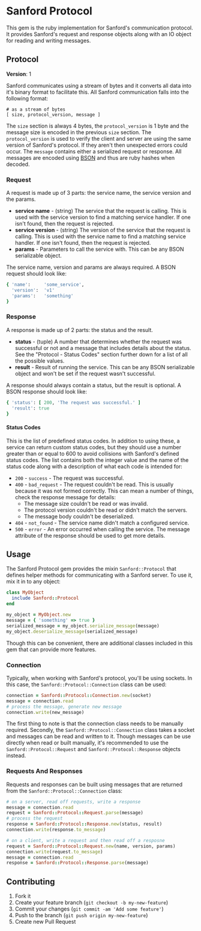 # Sanford Protocol

This gem is the ruby implementation for Sanford's communication protocol. It provides Sanford's request and response objects along with an IO object for reading and writing messages.

## Protocol

**Version**: 1

Sanford communicates using a stream of bytes and it converts all data into it's binary format to facilitate this. All Sanford communication falls into the following format:

```
# as a stream of bytes
[ size, protocol_version, message ]
```

The `size` section is always 4 bytes, the `protocol_version` is 1 byte and the message size is encoded in the previous `size` section. The `protocol_version` is used to verify the client and server are using the same version of Sanford's protocol. If they aren't then unexpected errors could occur. The `message` contains either a serialized request or response. All messages are encoded using [BSON](http://bsonspec.org/) and thus are ruby hashes when decoded.

### Request

A request is made up of 3 parts: the service name, the service version and the params.

* **service name** - (string) The service that the request is calling. This is used with the service version to find a matching service handler. If one isn't found, then the request is rejected.
* **service version** - (string) The version of the service that the request is calling. This is used with the service name to find a matching service handler. If one isn't found, then the request is rejected.
* **params** - Parameters to call the service with. This can be any BSON serializable object.

The service name, version and params are always required. A BSON request should look like:

```ruby
{ 'name':     'some_service',
  'version':  'v1'
  'params':   'something'
}
```

### Response

A response is made up of 2 parts: the status and the result.

* **status** - (tuple) A number that determines whether the request was successful or not and a message that includes details about the status. See the "Protocol - Status Codes" section further down for a list of all the possible values.
* **result** - Result of running the service. This can be any BSON serializable object and won't be set if the request wasn't successful.

A response should always contain a status, but the result is optional. A BSON response should look like:

```ruby
{ 'status': [ 200, 'The request was successful.' ]
  'result': true
}
```

#### Status Codes

This is the list of predefined status codes. In addition to using these, a service can return custom status codes, but they should use a number greater than or equal to 600 to avoid collisions with Sanford's defined status codes. The list contains both the integer value and the name of the status code along with a description of what each code is intended for:

* `200` - `success` - The request was successful.
* `400` - `bad_request` - The request couldn't be read. This is usually because it was not formed correctly. This can mean a number of things, check the response message for details:
  * The message size couldn't be read or was invalid.
  * The protocol version couldn't be read or didn't match the servers.
  * The message body couldn't be deserialized.
* `404` - `not_found` - The service name didn't match a configured service.
* `500` - `error` - An error occurred when calling the service. The message attribute of the response should be used to get more details.

## Usage

The Sanford Protocol gem provides the mixin `Sanford::Protocol` that defines helper methods for communicating with a Sanford server. To use it, mix it in to any object:

```ruby
class MyObject
  include Sanford::Protocol
end

my_object = MyObject.new
message = { 'something' => true }
serialized_message = my_object.serialize_message(message)
my_object.deserialize_message(serialized_message)
```

Though this can be convenient, there are additional classes included in this gem that can provide more features.

### Connection

Typically, when working with Sanford's protocol, you'll be using sockets. In this case, the `Sanford::Protocol::Connection` class can be used:

```ruby
connection = Sanford::Protocol::Connection.new(socket)
message = connection.read
# process the message, generate new message
connection.write(new_message)
```

The first thing to note is that the connection class needs to be manually required. Secondly, the `Sanford::Protocol::Connection` class takes a socket and messages can be read and written to it. Though messages can be use directly when read or built manually, it's recommended to use the `Sanford::Protocol::Request` and `Sanford::Protocol::Response` objects instead.

### Requests And Responses

Requests and responses can be built using messages that are returned from the `Sanford::Protocol::Connection` class:

```ruby
# on a server, read off requests, write a response
message = connection.read
request = Sanford::Protocol::Request.parse(message)
# process the request
response = Sanford::Protocol::Response.new(status, result)
connection.write(response.to_message)

# on a client, write a request and then read off a resposne
request = Sanford::Protocol::Request.new(name, version, params)
connection.write(request.to_message)
message = connection.read
response = Sanford::Protocol::Response.parse(message)
```

## Contributing

1. Fork it
2. Create your feature branch (`git checkout -b my-new-feature`)
3. Commit your changes (`git commit -am 'Add some feature'`)
4. Push to the branch (`git push origin my-new-feature`)
5. Create new Pull Request
